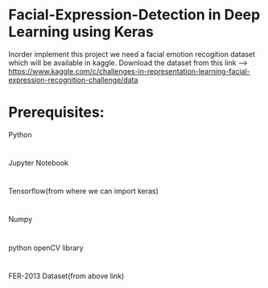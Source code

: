 # Facial-Expression-Detection in Deep Learning using Keras 
 Inorder implement this project we need a facial emotion recogition dataset which will be available in kaggle.
 Download the dataset from this link --> https://www.kaggle.com/c/challenges-in-representation-learning-facial-expression-recognition-challenge/data

# Prerequisites:
Python
#
Jupyter Notebook
#
Tensorflow(from where we can import keras)
#
Numpy
#
python openCV library
#

FER-2013 Dataset(from above link)
